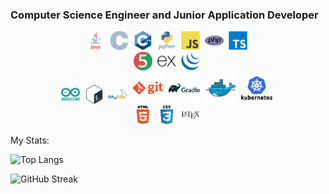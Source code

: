 ### Computer Science Engineer and Junior Application Developer

<div align="center">
  <img src="https://github.com/devicons/devicon/blob/master/icons/java/java-original-wordmark.svg" title="Java" alt="Java" width="30"/>&nbsp;
  <img src="https://github.com/devicons/devicon/blob/master/icons/c/c-original.svg" title="C" alt="C" width="30"/>&nbsp;
  <img src="https://github.com/devicons/devicon/blob/master/icons/cplusplus/cplusplus-original.svg" title="C++" alt="C++" width="30"/>&nbsp;
  <img src="https://github.com/devicons/devicon/blob/master/icons/python/python-original-wordmark.svg" title="Python" alt="Python" width="30"/>&nbsp;
  <img src="https://github.com/devicons/devicon/blob/master/icons/javascript/javascript-original.svg" title="JavaScript" alt="JavaScript" width="30"/>&nbsp;
  <img src="https://github.com/devicons/devicon/blob/master/icons/php/php-original.svg" title="PHP" alt="PHP" width="30"/>&nbsp;
  <img src="https://github.com/devicons/devicon/blob/master/icons/typescript/typescript-original.svg" title="TypeScript" alt="TypeScript" width="30"/>&nbsp;
</div>

<div align="center">
  <img src="https://github.com/devicons/devicon/blob/master/icons/junit/junit-original.svg" title="JUnit" alt="JUnit" width="30"/>&nbsp;
  <img src="https://github.com/devicons/devicon/blob/master/icons/express/express-original.svg" title="Express" alt="Express" width="30"/>&nbsp;
  <img src="https://github.com/devicons/devicon/blob/master/icons/jquery/jquery-original.svg" title="jQuery" alt="jQuery" width="30"/>&nbsp;
</div>

<div align="center">
  <img src="https://github.com/devicons/devicon/blob/master/icons/arduino/arduino-original-wordmark.svg" title="Arduino" alt="Arduino" width="30"/>&nbsp;
  <img src="https://github.com/devicons/devicon/blob/master/icons/bash/bash-original.svg" title="Bash" alt="Bash" width="30"/>&nbsp;
  <img src="https://github.com/devicons/devicon/blob/master/icons/mysql/mysql-original-wordmark.svg" title="MySQL" alt="MySQL" width="30"/>&nbsp;
  <img src="https://github.com/devicons/devicon/blob/master/icons/git/git-plain-wordmark.svg" title="Git" alt="Git" width="50"/>&nbsp;
  <img src="https://github.com/devicons/devicon/blob/master/icons/gradle/gradle-original-wordmark.svg" title="Gradle" alt="Gradle" width="50"/>&nbsp;
  <img src="https://github.com/devicons/devicon/blob/master/icons/docker/docker-original.svg" title="Docker" alt="Docker" width="50"/>&nbsp;
  <img src="https://github.com/devicons/devicon/blob/master/icons/kubernetes/kubernetes-original-wordmark.svg" title="Kubernetes" alt="Kubernetes" width="50"/>&nbsp;
</div>

<div align="center">
  <img src="https://github.com/devicons/devicon/blob/master/icons/html5/html5-original-wordmark.svg" title="HTML" alt="HTML" width="30"/>&nbsp;
  <img src="https://github.com/devicons/devicon/blob/master/icons/css3/css3-original-wordmark.svg" title="CSS" alt="CSS" width="30"/>&nbsp;
  <img src="https://github.com/devicons/devicon/blob/master/icons/latex/latex-original.svg" title="LaTeX" alt="LaTeX" width="30"/>&nbsp;
</div>

<div id="title" align="left"><p>My Stats:</p></div>

![Top Langs](https://github-readme-stats.vercel.app/api/top-langs/?username=te-giulia&layout=donut&theme=dark)

![GitHub Streak](https://streak-stats.demolab.com/?user=te-giulia&theme=dark)
